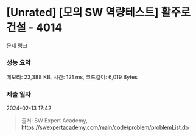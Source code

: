 # [Unrated] [모의 SW 역량테스트] 활주로 건설 - 4014 

[문제 링크](https://swexpertacademy.com/main/code/problem/problemDetail.do?contestProbId=AWIeW7FakkUDFAVH) 

### 성능 요약

메모리: 23,388 KB, 시간: 121 ms, 코드길이: 6,019 Bytes

### 제출 일자

2024-02-13 17:42



> 출처: SW Expert Academy, https://swexpertacademy.com/main/code/problem/problemList.do